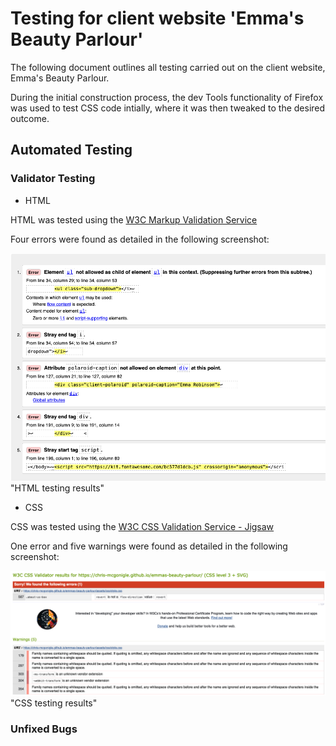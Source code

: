 # Testing for client website 'Emma's Beauty Parlour'

The following document outlines all testing carried out on the client website, Emma's Beauty Parlour. 

During the initial construction process, the dev Tools functionality of Firefox was used to test CSS code intially, where it was then tweaked to the desired outcome.  

## Automated Testing

### Validator Testing

* HTML

HTML was tested using the [W3C Markup Validation Service](https://validator.w3.org/)

Four errors were found as detailed in the following screenshot:

![HTML Testing Results](./testing-images/html-testing.png) "HTML testing results" 

* CSS

CSS was tested using the [W3C CSS Validation Service - Jigsaw](https://jigsaw.w3.org/css-validator/)

One error and five warnings were found as detailed in the following screenshot:

![CSS Testing Results](./testing-images/css-testing.png) "CSS testing results"

### Unfixed Bugs